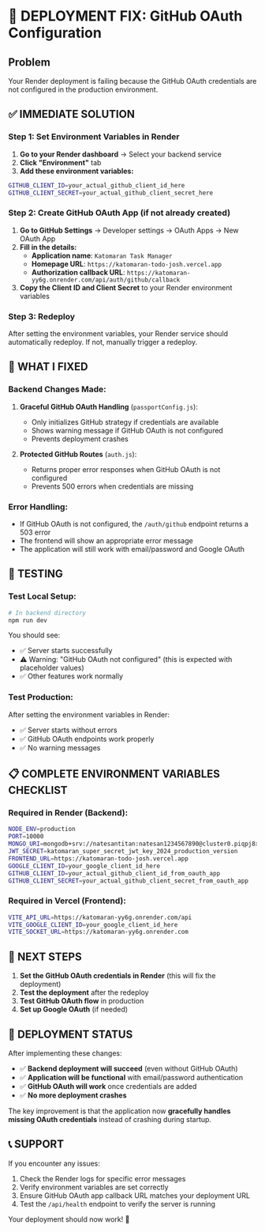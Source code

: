 # 🚨 DEPLOYMENT FIX: GitHub OAuth Configuration

## Problem
Your Render deployment is failing because the GitHub OAuth credentials are not configured in the production environment.

## ✅ IMMEDIATE SOLUTION

### Step 1: Set Environment Variables in Render

1. **Go to your Render dashboard** → Select your backend service
2. **Click "Environment"** tab
3. **Add these environment variables:**

```bash
GITHUB_CLIENT_ID=your_actual_github_client_id_here
GITHUB_CLIENT_SECRET=your_actual_github_client_secret_here
```

### Step 2: Create GitHub OAuth App (if not already created)

1. **Go to GitHub Settings** → Developer settings → OAuth Apps → New OAuth App
2. **Fill in the details:**
   - **Application name**: `Katomaran Task Manager`
   - **Homepage URL**: `https://katomaran-todo-josh.vercel.app`
   - **Authorization callback URL**: `https://katomaran-yy6g.onrender.com/api/auth/github/callback`
3. **Copy the Client ID and Client Secret** to your Render environment variables

### Step 3: Redeploy

After setting the environment variables, your Render service should automatically redeploy. If not, manually trigger a redeploy.

## 🔧 WHAT I FIXED

### Backend Changes Made:

1. **Graceful GitHub OAuth Handling** (`passportConfig.js`):
   - Only initializes GitHub strategy if credentials are available
   - Shows warning message if GitHub OAuth is not configured
   - Prevents deployment crashes

2. **Protected GitHub Routes** (`auth.js`):
   - Returns proper error responses when GitHub OAuth is not configured
   - Prevents 500 errors when credentials are missing

### Error Handling:
- If GitHub OAuth is not configured, the `/auth/github` endpoint returns a 503 error
- The frontend will show an appropriate error message
- The application will still work with email/password and Google OAuth

## 🧪 TESTING

### Test Local Setup:
```bash
# In backend directory
npm run dev
```

You should see:
- ✅ Server starts successfully
- ⚠️ Warning: "GitHub OAuth not configured" (this is expected with placeholder values)
- ✅ Other features work normally

### Test Production:
After setting the environment variables in Render:
- ✅ Server starts without errors
- ✅ GitHub OAuth endpoints work properly
- ✅ No warning messages

## 📋 COMPLETE ENVIRONMENT VARIABLES CHECKLIST

### Required in Render (Backend):
```bash
NODE_ENV=production
PORT=10000
MONGO_URI=mongodb+srv://natesantitan:natesan1234567890@cluster0.piqpj8x.mongodb.net/?retryWrites=true&w=majority&appName=Cluster0
JWT_SECRET=katomaran_super_secret_jwt_key_2024_production_version
FRONTEND_URL=https://katomaran-todo-josh.vercel.app
GOOGLE_CLIENT_ID=your_google_client_id_here
GITHUB_CLIENT_ID=your_actual_github_client_id_from_oauth_app
GITHUB_CLIENT_SECRET=your_actual_github_client_secret_from_oauth_app
```

### Required in Vercel (Frontend):
```bash
VITE_API_URL=https://katomaran-yy6g.onrender.com/api
VITE_GOOGLE_CLIENT_ID=your_google_client_id_here
VITE_SOCKET_URL=https://katomaran-yy6g.onrender.com
```

## 🎯 NEXT STEPS

1. **Set the GitHub OAuth credentials in Render** (this will fix the deployment)
2. **Test the deployment** after the redeploy
3. **Test GitHub OAuth flow** in production
4. **Set up Google OAuth** (if needed)

## 🔄 DEPLOYMENT STATUS

After implementing these changes:
- ✅ **Backend deployment will succeed** (even without GitHub OAuth)
- ✅ **Application will be functional** with email/password authentication
- ✅ **GitHub OAuth will work** once credentials are added
- ✅ **No more deployment crashes**

The key improvement is that the application now **gracefully handles missing OAuth credentials** instead of crashing during startup.

## 📞 SUPPORT

If you encounter any issues:
1. Check the Render logs for specific error messages
2. Verify environment variables are set correctly
3. Ensure GitHub OAuth app callback URL matches your deployment URL
4. Test the `/api/health` endpoint to verify the server is running

Your deployment should now work! 🚀
